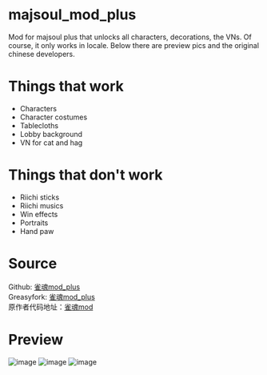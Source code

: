 # majsoul_mod_plus  
Mod for majsoul plus that unlocks all characters, decorations, the VNs. Of course, it only works in locale.
Below there are preview pics and the original chinese developers.

# Things that work
- Characters
- Character costumes
- Tablecloths
- Lobby background
- VN for cat and hag

# Things that don't work
- Riichi sticks
- Riichi musics
- Win effects
- Portraits
- Hand paw

# Source
Github: [雀魂mod_plus](https://github.com/Avenshy/majsoul_mod_plus)  
Greasyfork: [雀魂mod_plus](https://greasyfork.org/zh-CN/scripts/408051-%E9%9B%80%E9%AD%82mod-plus)  
原作者代码地址：[雀魂mod](https://github.com/UsernameFull/majsoul_mod)

# Preview
  
![image](https://github.com/watterle/majsoul_mod_plus/blob/master/preview.png)
![image](https://github.com/watterle/majsoul_mod_plus/blob/master/2.png)
![image](https://github.com/watterle/majsoul_mod_plus/blob/master/3.png)
   
